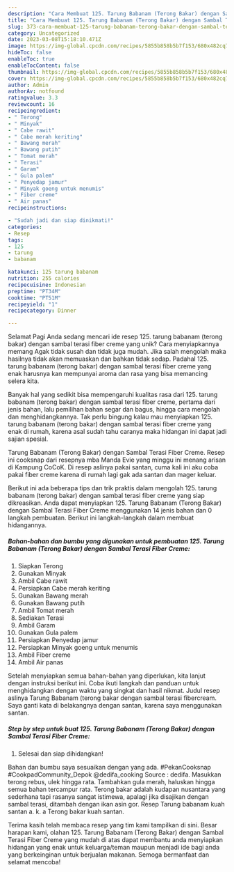```yaml
---
description: "Cara Membuat 125. Tarung Babanam (Terong Bakar) dengan Sambal Terasi Fiber Creme yang Enak, Mantap"
title: "Cara Membuat 125. Tarung Babanam (Terong Bakar) dengan Sambal Terasi Fiber Creme yang Enak, Mantap"
slug: 373-cara-membuat-125-tarung-babanam-terong-bakar-dengan-sambal-terasi-fiber-creme-yang-enak-mantap
category: Uncategorized
date: 2023-03-08T15:18:10.471Z
image: https://img-global.cpcdn.com/recipes/5855b858b5b7f153/680x482cq70/125-tarung-babanam-terong-bakar-dengan-sambal-terasi-fiber-creme-foto-resep-utama.jpg
hideToc: false
enableToc: true
enableTocContent: false
thumbnail: https://img-global.cpcdn.com/recipes/5855b858b5b7f153/680x482cq70/125-tarung-babanam-terong-bakar-dengan-sambal-terasi-fiber-creme-foto-resep-utama.jpg
cover: https://img-global.cpcdn.com/recipes/5855b858b5b7f153/680x482cq70/125-tarung-babanam-terong-bakar-dengan-sambal-terasi-fiber-creme-foto-resep-utama.jpg
author: Admin
authorAv: notfound
ratingvalue: 3.3
reviewcount: 16
recipeingredient:
- " Terong"
- " Minyak"
- " Cabe rawit"
- " Cabe merah keriting"
- " Bawang merah"
- " Bawang putih"
- " Tomat merah"
- " Terasi"
- " Garam"
- " Gula palem"
- " Penyedap jamur"
- " Minyak goeng untuk menumis"
- " Fiber creme"
- " Air panas"
recipeinstructions:

- "Sudah jadi dan siap dinikmati!"
categories:
- Resep
tags:
- 125
- tarung
- babanam

katakunci: 125 tarung babanam 
nutrition: 255 calories
recipecuisine: Indonesian
preptime: "PT34M"
cooktime: "PT51M"
recipeyield: "1"
recipecategory: Dinner

---
```



Selamat Pagi Anda sedang mencari ide resep 125. tarung babanam (terong bakar) dengan sambal terasi fiber creme yang unik? Cara menyiapkannya memang Agak tidak susah dan tidak juga mudah. Jika salah mengolah maka hasilnya tidak akan memuaskan dan bahkan tidak sedap. Padahal 125. tarung babanam (terong bakar) dengan sambal terasi fiber creme yang enak harusnya kan mempunyai aroma dan rasa yang bisa memancing selera kita.


Banyak hal yang sedikit bisa mempengaruhi kualitas rasa dari 125. tarung babanam (terong bakar) dengan sambal terasi fiber creme, pertama dari jenis bahan, lalu pemilihan bahan segar dan bagus, hingga cara mengolah dan menghidangkannya. Tak perlu bingung kalau mau menyiapkan 125. tarung babanam (terong bakar) dengan sambal terasi fiber creme yang enak di rumah, karena asal sudah tahu caranya maka hidangan ini dapat jadi sajian spesial.

Tarung Babanam (Terong Bakar) dengan Sambal Terasi Fiber Creme. Resep ini cooksnap dari resepnya mba Manda Evie yang minggu ini menang arisan di Kampung CoCoK. Di resep aslinya pakai santan, cuma kali ini aku coba pakai fiber creme karena di rumah lagi gak ada santan dan mager keluar.


Berikut ini ada beberapa tips dan trik praktis dalam mengolah 125. tarung babanam (terong bakar) dengan sambal terasi fiber creme yang siap dikreasikan. Anda dapat menyiapkan 125. Tarung Babanam (Terong Bakar) dengan Sambal Terasi Fiber Creme menggunakan 14 jenis bahan dan 0 langkah pembuatan. Berikut ini langkah-langkah dalam membuat hidangannya.

<!--inarticleads1-->

##### Bahan-bahan dan bumbu yang digunakan untuk pembuatan 125. Tarung Babanam (Terong Bakar) dengan Sambal Terasi Fiber Creme:

1. Siapkan  Terong
1. Gunakan  Minyak
1. Ambil  Cabe rawit
1. Persiapkan  Cabe merah keriting
1. Gunakan  Bawang merah
1. Gunakan  Bawang putih
1. Ambil  Tomat merah
1. Sediakan  Terasi
1. Ambil  Garam
1. Gunakan  Gula palem
1. Persiapkan  Penyedap jamur
1. Persiapkan  Minyak goeng untuk menumis
1. Ambil  Fiber creme
1. Ambil  Air panas


Setelah menyiapkan semua bahan-bahan yang diperlukan, kita lanjut dengan instruksi berikut ini. Coba ikuti langkah dan panduan untuk menghidangkan dengan waktu yang singkat dan hasil nikmat. Judul resep aslinya Tarung Babanam (terong bakar dengan sambal terasi fibercream. Saya ganti kata di belakangnya dengan santan, karena saya menggunakan santan. 

<!--inarticleads2-->

##### Step by step untuk buat 125. Tarung Babanam (Terong Bakar) dengan Sambal Terasi Fiber Creme:


1. Selesai dan siap dihidangkan!

Bahan dan bumbu saya sesuaikan dengan yang ada. #PekanCooksnap #CookpadCommunity_Depok @dedifa_cooking Source : dedifa. Masukkan terong rebus, ulek hingga rata. Tambahkan gula merah, haluskan hingga semua bahan tercampur rata. Terong bakar adalah kudapan nusantara yang sederhana tapi rasanya sangat istimewa, apalagi jika disajikan dengan sambal terasi, ditambah dengan ikan asin gor. Resep Tarung babanam kuah santan a. k. a Terong bakar kuah santan. 

Terima kasih telah membaca resep yang tim kami tampilkan di sini. Besar harapan kami, olahan 125. Tarung Babanam (Terong Bakar) dengan Sambal Terasi Fiber Creme yang mudah di atas dapat membantu anda menyiapkan hidangan yang enak untuk keluarga/teman maupun menjadi ide bagi anda yang berkeinginan untuk berjualan makanan. Semoga bermanfaat dan selamat mencoba!

